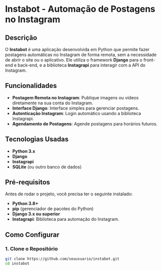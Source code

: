 # Instabot - Automação de Postagens no Instagram

## Descrição

O **Instabot** é uma aplicação desenvolvida em Python que permite fazer postagens automáticas no Instagram de forma remota, sem a necessidade de abrir o site ou o aplicativo. Ele utiliza o framework **Django** para o front-end e back-end, e a biblioteca **Instagrapi** para interagir com a API do Instagram.

## Funcionalidades

- **Postagem Remota no Instagram**: Publique imagens ou vídeos diretamente na sua conta do Instagram.
- **Interface Django**: Interface simples para gerenciar postagens.
- **Autenticação Instagram**: Login automático usando a biblioteca Instagrapi.
- **Agendamento de Postagens**: Agende postagens para horários futuros.

## Tecnologias Usadas

- **Python 3.x**
- **Django**
- **Instagrapi**
- **SQLite** (ou outro banco de dados)

## Pré-requisitos

Antes de rodar o projeto, você precisa ter o seguinte instalado:

- **Python 3.8+**
- **pip** (gerenciador de pacotes do Python)
- **Django 3.x ou superior**
- **Instagrapi**: Biblioteca para automação do Instagram.

## Como Configurar

### 1. Clone o Repositório

```bash
git clone https://github.com/seuusuario/instabot.git
cd instabot
